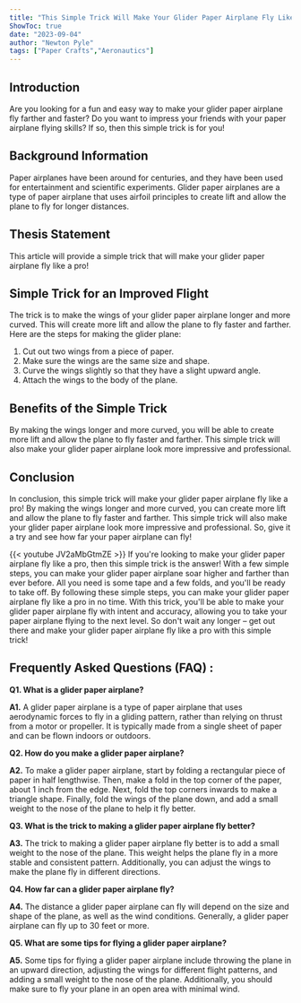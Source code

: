 ```yaml
---
title: "This Simple Trick Will Make Your Glider Paper Airplane Fly Like a Pro!"
ShowToc: true 
date: "2023-09-04"
author: "Newton Pyle" 
tags: ["Paper Crafts","Aeronautics"]
---
```

## Introduction

Are you looking for a fun and easy way to make your glider paper airplane fly farther and faster? Do you want to impress your friends with your paper airplane flying skills? If so, then this simple trick is for you! 

## Background Information

Paper airplanes have been around for centuries, and they have been used for entertainment and scientific experiments. Glider paper airplanes are a type of paper airplane that uses airfoil principles to create lift and allow the plane to fly for longer distances. 

## Thesis Statement

This article will provide a simple trick that will make your glider paper airplane fly like a pro!

## Simple Trick for an Improved Flight

The trick is to make the wings of your glider paper airplane longer and more curved. This will create more lift and allow the plane to fly faster and farther. Here are the steps for making the glider plane: 

1. Cut out two wings from a piece of paper.
2. Make sure the wings are the same size and shape.
3. Curve the wings slightly so that they have a slight upward angle.
4. Attach the wings to the body of the plane.

## Benefits of the Simple Trick

By making the wings longer and more curved, you will be able to create more lift and allow the plane to fly faster and farther. This simple trick will also make your glider paper airplane look more impressive and professional.

## Conclusion

In conclusion, this simple trick will make your glider paper airplane fly like a pro! By making the wings longer and more curved, you can create more lift and allow the plane to fly faster and farther. This simple trick will also make your glider paper airplane look more impressive and professional. So, give it a try and see how far your paper airplane can fly!

{{< youtube JV2aMbGtmZE >}} 
If you're looking to make your glider paper airplane fly like a pro, then this simple trick is the answer! With a few simple steps, you can make your glider paper airplane soar higher and farther than ever before. All you need is some tape and a few folds, and you'll be ready to take off. By following these simple steps, you can make your glider paper airplane fly like a pro in no time. With this trick, you'll be able to make your glider paper airplane fly with intent and accuracy, allowing you to take your paper airplane flying to the next level. So don't wait any longer – get out there and make your glider paper airplane fly like a pro with this simple trick!

## Frequently Asked Questions (FAQ) :
**Q1. What is a glider paper airplane?**

**A1.** A glider paper airplane is a type of paper airplane that uses aerodynamic forces to fly in a gliding pattern, rather than relying on thrust from a motor or propeller. It is typically made from a single sheet of paper and can be flown indoors or outdoors. 

**Q2. How do you make a glider paper airplane?**

**A2.** To make a glider paper airplane, start by folding a rectangular piece of paper in half lengthwise. Then, make a fold in the top corner of the paper, about 1 inch from the edge. Next, fold the top corners inwards to make a triangle shape. Finally, fold the wings of the plane down, and add a small weight to the nose of the plane to help it fly better. 

**Q3. What is the trick to making a glider paper airplane fly better?**

**A3.** The trick to making a glider paper airplane fly better is to add a small weight to the nose of the plane. This weight helps the plane fly in a more stable and consistent pattern. Additionally, you can adjust the wings to make the plane fly in different directions. 

**Q4. How far can a glider paper airplane fly?**

**A4.** The distance a glider paper airplane can fly will depend on the size and shape of the plane, as well as the wind conditions. Generally, a glider paper airplane can fly up to 30 feet or more. 

**Q5. What are some tips for flying a glider paper airplane?**

**A5.** Some tips for flying a glider paper airplane include throwing the plane in an upward direction, adjusting the wings for different flight patterns, and adding a small weight to the nose of the plane. Additionally, you should make sure to fly your plane in an open area with minimal wind.






